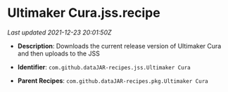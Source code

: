 # Ultimaker Cura.jss.recipe

_Last updated 2021-12-23 20:01:50Z_

- **Description**: Downloads the current release version of Ultimaker Cura and then uploads to the JSS

- **Identifier**: `com.github.dataJAR-recipes.jss.Ultimaker Cura`

- **Parent Recipes**: `com.github.dataJAR-recipes.pkg.Ultimaker Cura`
